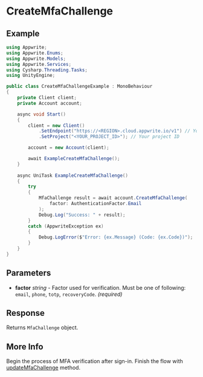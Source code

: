 # CreateMfaChallenge

## Example

```csharp
using Appwrite;
using Appwrite.Enums;
using Appwrite.Models;
using Appwrite.Services;
using Cysharp.Threading.Tasks;
using UnityEngine;

public class CreateMfaChallengeExample : MonoBehaviour
{
    private Client client;
    private Account account;

    async void Start()
    {
        client = new Client()
            .SetEndpoint("https://<REGION>.cloud.appwrite.io/v1") // Your API Endpoint
            .SetProject("<YOUR_PROJECT_ID>"); // Your project ID

        account = new Account(client);

        await ExampleCreateMfaChallenge();
    }
    
    async UniTask ExampleCreateMfaChallenge()
    {
        try
        {
            MfaChallenge result = await account.CreateMfaChallenge(
                factor: AuthenticationFactor.Email
            );
            Debug.Log("Success: " + result);
        }
        catch (AppwriteException ex)
        {
            Debug.LogError($"Error: {ex.Message} (Code: {ex.Code})");
        }
    }
}
```

## Parameters

- **factor** *string* - Factor used for verification. Must be one of following: `email`, `phone`, `totp`, `recoveryCode`. *(required)* 

## Response

Returns `MfaChallenge` object.
## More Info

Begin the process of MFA verification after sign-in. Finish the flow with [updateMfaChallenge](/docs/references/cloud/client-web/account#updateMfaChallenge) method.

